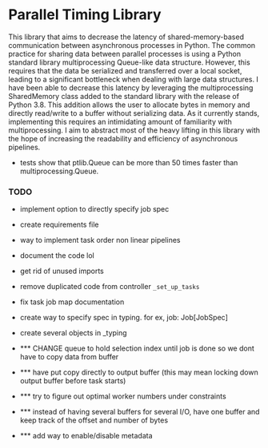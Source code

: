 # Parallel Timing Library
This library that aims to decrease the latency of shared-memory-based communication between asynchronous processes in Python. The common practice for sharing data between parallel processes is using a Python standard library multiprocessing Queue-like data structure. However, this requires that the data be serialized and transferred over a local socket, leading to a significant bottleneck when dealing with large data structures. I have been able to decrease this latency by leveraging the multiprocessing SharedMemory class added to the standard library with the release of Python 3.8. This addition allows the user to allocate bytes in memory and directly read/write to a buffer without serializing data. As it currently stands, implementing this requires an intimidating amount of familiarity with multiprocessing. I aim to abstract most of the heavy lifting in this library with the hope of increasing the readability and efficiency of asynchronous pipelines.

* tests show that ptlib.Queue can be more than 50 times faster than multiprocessing.Queue.


### TODO

- implement option to directly specify job spec

- create requirements file 
- way to implement task order non linear pipelines
- document the code lol
- get rid of unused imports

- remove duplicated code from controller `_set_up_tasks`

- fix task job map documentation
- create way to specify spec in typing. for ex, job: Job[JobSpec]
- create several objects in _typing



- *** CHANGE queue to hold selection index until job is done so we dont have to copy data from buffer
- *** have put copy directly to output buffer (this may mean locking down output buffer before task starts)
- *** try to figure out optimal worker numbers under constraints
- *** instead of having several buffers for several I/O, have one buffer and 
keep track of the offset and number of bytes
- *** add way to enable/disable metadata


